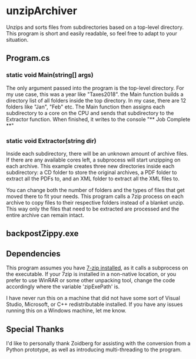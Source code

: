 # unzipArchiver
Unzips and sorts files from subdirectories based on a top-level directory. This program is short and easily readable, so feel free to adapt to your situation.

## Program.cs
### static void Main(string[] args)
The only argument passed into the program is the top-level directory. For my use case, this was a year like "Taxes2018". the Main function builds a directory list of all folders inside the top directory. In my case, there are 12 folders like "Jan", "Feb" etc. The Main function then assigns each subdirectory to a core on the CPU and sends that subdirectory to the Extractor function. When finished, it writes to the console "** Job Complete **"

### static void Extractor(string dir)
Inside each subdirectory, there will be an unknown amount of archive files. If there are any available cores left, a subprocess will start unzipping on each archive. This example creates three new directories inside each subdirectory: a CD folder to store the original archives, a PDF folder to extract all the PDFs to, and an XML folder to extract all the XML files to.

You can change both the number of folders and the types of files that get moved there to fit your needs. This program calls a 7zip process on each archive to copy files to their respective folders instead of a blanket unzip. This way only the files that need to be extracted are processed and the entire archive can remain intact.

## backpostZippy.exe

## Dependencies
This program assumes you have [7-zip installed](https://www.7-zip.org/download.html), as it calls a subprocess on the executable. If your 7zip is installed in a non-native location, or you prefer to use WinRAR or some other unpacking tool, change the code accordingly where the variable 'zipExePath' is.

I have never run this on a machine that did not have some sort of Visual Studio, Microsoft, or C++ redistributable installed. If you have any issues running this on a Windows machine, let me know.

## Special Thanks
I'd like to personally thank Zoidberg for assisting with the conversion from a Python prototype, as well as introducing multi-threading to the program.
